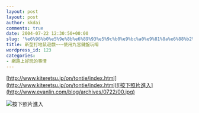 ```yaml
---
layout: post
layout: post
author: kkdai
comments: true
date: 2004-07-22 12:30:50+00:00
slug: '%e6%96%b0%e5%9e%8b%e6%89%93%e5%9c%b0%e9%bc%a0%e9%81%8a%e6%88%b2%e4%bd%bf%e7%94%a8%e4%b9%9d%e5%ae%ae%e9%8d%b5%e7%9b%a4%e7%8e%a9%e5%94%b7'
title: 新型打地鼠遊戲~~~使用九宮鍵盤玩唷
wordpress_id: 123
categories:
- 網路上好玩的事情
---
```


[http://www.kiteretsu.jp/on/tontie/index.html](http://www.kiteretsu.jp/on/tontie/index.html)![按下照片進入](http://www.evanlin.com/blog/archives/0722/00.jpg)

![按下照片進入](http://www.evanlin.com/blog/archives/0722/11.jpg)
